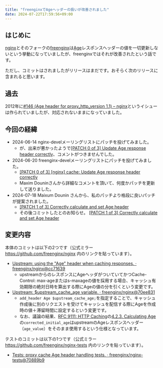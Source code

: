 ```yaml
---
title: "freenginxでAgeヘッダーの扱いが改善されました"
date: 2024-07-22T17:59:56+09:00
---
```


## はじめに

[nginx](https://nginx.org/)とそのフォークの[freenginx](https://freenginx.org/)は[Age](https://www.rfc-editor.org/rfc/rfc9111#name-age)レスポンスヘッダーの値を一切更新しないという挙動になっていましたが、freenginxではそれが改善されたという話です。

ただし、コミットはされましたがリリースはまだです。おそらく次のリリースに含まれると思います。

## 過去

2012年に[#146 (Age header for proxy_http_version 1.1) – nginx](https://trac.nginx.org/nginx/ticket/146)というイシューは作られていましたが、対応されないままになっていました。

## 今回の経緯

* 2024-06-14 nginx-develメーリングリストにパッチを投げてみました。
  * が、出来が悪かったようで[\[PATCH 0 of 3\] Update Age response header correctly](https://mailman.nginx.org/pipermail/nginx-devel/2024-June/5AX5GLDWW567TRODPL4RPPOR5OHYRJA2.html)、コメントがつきませんでした。
* 2024-06-20 freenginx-develメーリングリストにパッチを投げてみました。
  * [\[PATCH 0 of 3\] \[nginx\] cache: Update Age response header correctly](https://freenginx.org/pipermail/nginx-devel/2024-June/000376.html)
  * Maxim Douninさんから詳細なコメントを頂いて、何度かパッチを更新して送りました。
* 2024-07-18 Maixum Dounin さんから、私のパッチより格段に良いパッチが提案されました。
  * [\[PATCH 1 of 3\] Correctly calculate and set Age header](https://freenginx.org/pipermail/nginx-devel/2024-July/000411.html)
  * その後コミットしたとのお知らせ。 [\[PATCH 1 of 3\] Correctly calculate and set Age header](https://freenginx.org/pipermail/nginx-devel/2024-July/000417.html)

## 変更内容

本体のコミットは以下の2つです（公式ミラー https://github.com/freenginx/nginx 内のリンクを貼っています）。

 * [Upstream: using the "Age" header when caching responses. · freenginx/nginx@cc71639](https://github.com/freenginx/nginx/commit/cc71639841da38e55f4a13fd301187fd2c3a0e19)
    * upstreamからのレスポンスにAgeヘッダがついていてかつCache-Control: max-ageまたはs-maxageの値を採用する場合、キャッシュ有効期限の絶対日時を算出する際にAgeの値の分を引くという変更です。
 * [Upstream: $upstream_cache_age variable. · freenginx/nginx@70ee831](https://github.com/freenginx/nginx/commit/70ee831d648a547bbfc7fe2fe567f284b675cb6d)
    * `add_header Age $upstream_cache_age;`を指定することで、キャッシュ作成後に別のリクエストを受けてキャッシュを配信する際にAgeを作成時の値＋滞留時間に設定するという変更です。
    * なお、議論の結果、[RFC 9111: HTTP Caching](https://www.rfc-editor.org/rfc/rfc9111)の[4.2.3. Calculating Age](https://www.rfc-editor.org/rfc/rfc9111#name-calculating-age)の`corrected_initial_age`はupstreamのAgeレスポンスヘッダー（`age_value`）をそのまま使用するという仕様となっています。

テストのコミットは以下の1つです（公式ミラー https://github.com/freenginx/nginx-tests 内のリンクを貼っています）。

 * [Tests: proxy cache Age header handling tests. · freenginx/nginx-tests@70889b9](https://github.com/freenginx/nginx-tests/commit/70889b9983e63386c2b2978d6aea791294d4bb6a)
